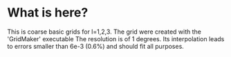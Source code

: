 # What is here?
This is coarse basic grids for l=1,2,3.
The grid were created with the 'GridMaker' executable
The resolution is of 1 degrees. Its interpolation leads to errors smaller than 6e-3 (0.6%) and should fit all purposes.
